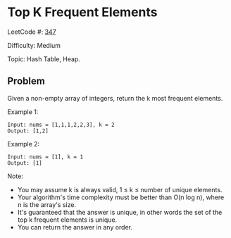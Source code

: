 # Top K Frequent Elements

LeetCode #: [347](https://leetcode.com/problems/top-k-frequent-elements/)

Difficulty: Medium

Topic: Hash Table, Heap.

## Problem

Given a non-empty array of integers, return the k most frequent elements.

Example 1:

```text
Input: nums = [1,1,1,2,2,3], k = 2
Output: [1,2]
```

Example 2:

```text
Input: nums = [1], k = 1
Output: [1]
```

Note:

- You may assume k is always valid, 1 ≤ k ≤ number of unique elements.
- Your algorithm's time complexity must be better than O(n log n), where n is the array's size.
- It's guaranteed that the answer is unique, in other words the set of the top k frequent elements is unique.
- You can return the answer in any order.
